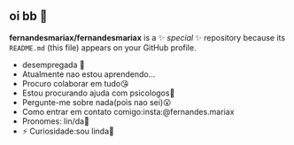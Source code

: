 ## oi bb 👀


**fernandesmariax/fernandesmariax** is a ✨ _special_ ✨ repository because its `README.md` (this file) appears on your GitHub profile.



- desempregada 👅
-  Atualmente nao estou aprendendo...
-  Procuro colaborar em tudo😘
-  Estou procurando ajuda com psicologos👻
-  Pergunte-me sobre nada(pois nao sei)😮
-  Como entrar em contato comigo:insta:@fernandes.mariax
-  Pronomes: lin/da🤣
- ⚡ Curiosidade:sou linda🤟

